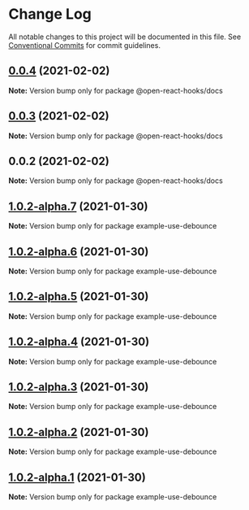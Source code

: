 # Change Log

All notable changes to this project will be documented in this file.
See [Conventional Commits](https://conventionalcommits.org) for commit guidelines.

## [0.0.4](https://github.com/open-react-hooks/open-react-hooks/compare/@open-react-hooks/docs@0.0.3...@open-react-hooks/docs@0.0.4) (2021-02-02)

**Note:** Version bump only for package @open-react-hooks/docs





## [0.0.3](https://github.com/open-react-hooks/open-react-hooks/compare/@open-react-hooks/docs@0.0.2...@open-react-hooks/docs@0.0.3) (2021-02-02)

**Note:** Version bump only for package @open-react-hooks/docs





## 0.0.2 (2021-02-02)

**Note:** Version bump only for package @open-react-hooks/docs





## [1.0.2-alpha.7](https://github.com/open-react-hooks/open-react-hooks/compare/example-use-debounce@1.0.2-alpha.6...example-use-debounce@1.0.2-alpha.7) (2021-01-30)

**Note:** Version bump only for package example-use-debounce





## [1.0.2-alpha.6](https://github.com/open-react-hooks/open-react-hooks/compare/example-use-debounce@1.0.2-alpha.5...example-use-debounce@1.0.2-alpha.6) (2021-01-30)

**Note:** Version bump only for package example-use-debounce





## [1.0.2-alpha.5](https://github.com/open-react-hooks/open-react-hooks/compare/example-use-debounce@1.0.2-alpha.4...example-use-debounce@1.0.2-alpha.5) (2021-01-30)

**Note:** Version bump only for package example-use-debounce





## [1.0.2-alpha.4](https://github.com/open-react-hooks/open-react-hooks/compare/example-use-debounce@1.0.2-alpha.3...example-use-debounce@1.0.2-alpha.4) (2021-01-30)

**Note:** Version bump only for package example-use-debounce





## [1.0.2-alpha.3](https://github.com/open-react-hooks/open-react-hooks/compare/example-use-debounce@1.0.2-alpha.2...example-use-debounce@1.0.2-alpha.3) (2021-01-30)

**Note:** Version bump only for package example-use-debounce





## [1.0.2-alpha.2](https://github.com/open-react-hooks/open-react-hooks/compare/example-use-debounce@1.0.2-alpha.1...example-use-debounce@1.0.2-alpha.2) (2021-01-30)

**Note:** Version bump only for package example-use-debounce





## [1.0.2-alpha.1](https://github.com/open-react-hooks/open-react-hooks/compare/example-use-debounce@1.0.2-alpha.0...example-use-debounce@1.0.2-alpha.1) (2021-01-30)

**Note:** Version bump only for package example-use-debounce
